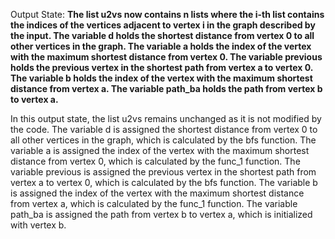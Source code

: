 Output State: **The list u2vs now contains n lists where the i-th list contains the indices of the vertices adjacent to vertex i in the graph described by the input. The variable d holds the shortest distance from vertex 0 to all other vertices in the graph. The variable a holds the index of the vertex with the maximum shortest distance from vertex 0. The variable previous holds the previous vertex in the shortest path from vertex a to vertex 0. The variable b holds the index of the vertex with the maximum shortest distance from vertex a. The variable path_ba holds the path from vertex b to vertex a.**

In this output state, the list u2vs remains unchanged as it is not modified by the code. The variable d is assigned the shortest distance from vertex 0 to all other vertices in the graph, which is calculated by the bfs function. The variable a is assigned the index of the vertex with the maximum shortest distance from vertex 0, which is calculated by the func_1 function. The variable previous is assigned the previous vertex in the shortest path from vertex a to vertex 0, which is calculated by the bfs function. The variable b is assigned the index of the vertex with the maximum shortest distance from vertex a, which is calculated by the func_1 function. The variable path_ba is assigned the path from vertex b to vertex a, which is initialized with vertex b.